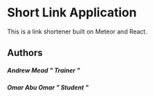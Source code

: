 # Short Link Application
This is a link shortener built on Meteor and React.
## Authors

##### Andrew Mead " Trainer "
##### Omar Abu Omar " Student "
